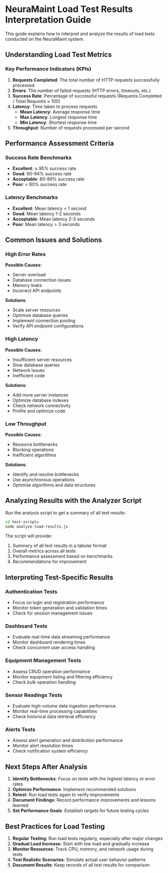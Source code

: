 # NeuraMaint Load Test Results Interpretation Guide

This guide explains how to interpret and analyze the results of load tests conducted on the NeuraMaint system.

## Understanding Load Test Metrics

### Key Performance Indicators (KPIs)

1. **Requests Completed**: The total number of HTTP requests successfully processed
2. **Errors**: The number of failed requests (HTTP errors, timeouts, etc.)
3. **Success Rate**: Percentage of successful requests (Requests Completed / Total Requests × 100)
4. **Latency**: Time taken to process requests
   - **Mean Latency**: Average response time
   - **Max Latency**: Longest response time
   - **Min Latency**: Shortest response time
5. **Throughput**: Number of requests processed per second

## Performance Assessment Criteria

### Success Rate Benchmarks
- **Excellent**: ≥ 95% success rate
- **Good**: 90-94% success rate
- **Acceptable**: 80-89% success rate
- **Poor**: < 80% success rate

### Latency Benchmarks
- **Excellent**: Mean latency < 1 second
- **Good**: Mean latency 1-2 seconds
- **Acceptable**: Mean latency 2-3 seconds
- **Poor**: Mean latency > 3 seconds

## Common Issues and Solutions

### High Error Rates
**Possible Causes**:
- Server overload
- Database connection issues
- Memory leaks
- Incorrect API endpoints

**Solutions**:
- Scale server resources
- Optimize database queries
- Implement connection pooling
- Verify API endpoint configurations

### High Latency
**Possible Causes**:
- Insufficient server resources
- Slow database queries
- Network issues
- Inefficient code

**Solutions**:
- Add more server instances
- Optimize database indexes
- Check network connectivity
- Profile and optimize code

### Low Throughput
**Possible Causes**:
- Resource bottlenecks
- Blocking operations
- Inefficient algorithms

**Solutions**:
- Identify and resolve bottlenecks
- Use asynchronous operations
- Optimize algorithms and data structures

## Analyzing Results with the Analyzer Script

Run the analysis script to get a summary of all test results:

```bash
cd test-scripts
node analyze-load-results.js
```

The script will provide:
1. Summary of all test results in a tabular format
2. Overall metrics across all tests
3. Performance assessment based on benchmarks
4. Recommendations for improvement

## Interpreting Test-Specific Results

### Authentication Tests
- Focus on login and registration performance
- Monitor token generation and validation times
- Check for session management issues

### Dashboard Tests
- Evaluate real-time data streaming performance
- Monitor dashboard rendering times
- Check concurrent user access handling

### Equipment Management Tests
- Assess CRUD operation performance
- Monitor equipment listing and filtering efficiency
- Check bulk operation handling

### Sensor Readings Tests
- Evaluate high-volume data ingestion performance
- Monitor real-time processing capabilities
- Check historical data retrieval efficiency

### Alerts Tests
- Assess alert generation and distribution performance
- Monitor alert resolution times
- Check notification system efficiency

## Next Steps After Analysis

1. **Identify Bottlenecks**: Focus on tests with the highest latency or error rates
2. **Optimize Performance**: Implement recommended solutions
3. **Retest**: Run load tests again to verify improvements
4. **Document Findings**: Record performance improvements and lessons learned
5. **Set Performance Goals**: Establish targets for future testing cycles

## Best Practices for Load Testing

1. **Regular Testing**: Run load tests regularly, especially after major changes
2. **Gradual Load Increase**: Start with low load and gradually increase
3. **Monitor Resources**: Track CPU, memory, and network usage during tests
4. **Test Realistic Scenarios**: Simulate actual user behavior patterns
5. **Document Results**: Keep records of all test results for comparison